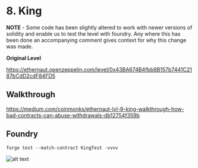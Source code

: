 # 8. King

**NOTE** - Some code has been slightly altered to work with newer versions of solidity and enable us to test the level with foundry. Any where this has been done an accompanying comment gives context for why this change was made. 

**Original Level**

https://ethernaut.openzeppelin.com/level/0x43BA674B4fbb8B157b7441C2187bCdD2cdF84FD5

## Walkthrough

https://medium.com/coinmonks/ethernaut-lvl-9-king-walkthrough-how-bad-contracts-can-abuse-withdrawals-db12754f359b

## Foundry 

```
forge test --match-contract KingTest -vvvv
```

![alt text](https://github.com/ciaranmcveigh5/ethernaut-x-foundry/blob/main/img/King.png?raw=true)